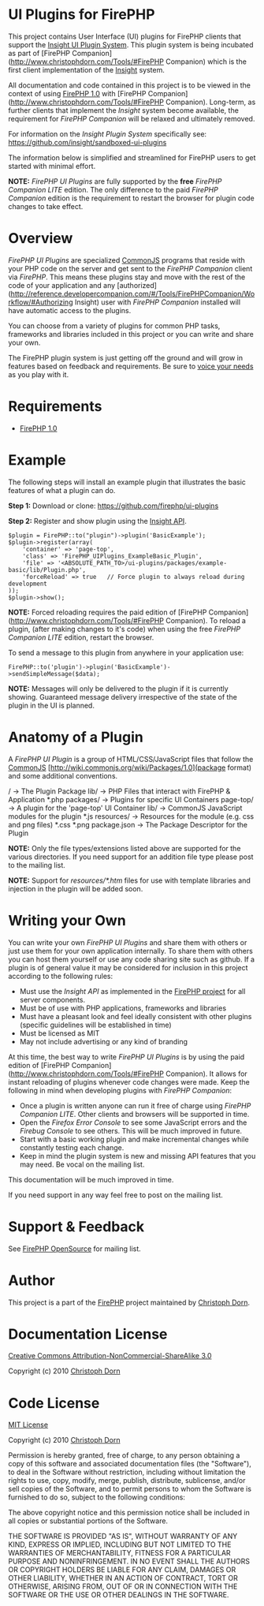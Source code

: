 UI Plugins for FirePHP
======================

This project contains User Interface (UI) plugins for FirePHP clients that support the
[Insight UI Plugin System](https://github.com/insight/sandboxed-ui-plugins). This plugin system is being incubated as part of
[FirePHP Companion](http://www.christophdorn.com/Tools/#FirePHP Companion) which is the first client implementation of the
[Insight](http://www.christophdorn.com/Research/#Insight) system.

All documentation and code contained in this project is to be viewed in the context of using
[FirePHP 1.0](http://reference.developercompanion.com/#/Tools/FirePHPCompanion/Introduction/) with
[FirePHP Companion](http://www.christophdorn.com/Tools/#FirePHP Companion). Long-term, as further clients that implement
the _Insight_ system become available, the requirement for _FirePHP Companion_ will be relaxed and ultimately removed.

For information on the _Insight Plugin System_ specifically see: https://github.com/insight/sandboxed-ui-plugins

The information below is simplified and streamlined for FirePHP users to get started with minimal effort.

**NOTE:** _FirePHP UI Plugins_ are fully supported by the **free** _FirePHP Companion LITE_ edition. The only difference to the paid
_FirePHP Companion_ edition is the requirement to restart the browser for plugin code changes to take effect.


Overview
========

_FirePHP UI Plugins_ are specialized [CommonJS](http://www.commonjs.org/) programs that reside with your PHP code on the server and get sent to
the _FirePHP Companion_ client via _FirePHP_. This means these plugins stay and move with the rest of the code of your application
and any [authorized](http://reference.developercompanion.com/#/Tools/FirePHPCompanion/Workflow/#Authorizing Insight) user with
_FirePHP Companion_ installed will have automatic access to the plugins.

You can choose from a variety of plugins for common PHP tasks, frameworks and libraries included in this project or you can write and share your own.

The FirePHP plugin system is just getting off the ground and will grow in features based on feedback and requirements. Be sure
to [voice your needs](http://reference.developercompanion.com/#/Tools/FirePHPCompanion/OpenSource/) as you play with it.


Requirements
============

 * [FirePHP 1.0](http://www.christophdorn.com/Blog/2010/11/29/firephp-1-0-in-5-steps/)


Example
=======

The following steps will install an example plugin that illustrates the basic features of what a plugin can do.

**Step 1:** Download or clone: https://github.com/firephp/ui-plugins

**Step 2:** Register and show plugin using the [Insight API](http://reference.developercompanion.com/#/Tools/FirePHPCompanion/API/).

    $plugin = FirePHP::to("plugin")->plugin('BasicExample');
    $plugin->register(array(
        'container' => 'page-top',
        'class' => 'FirePHP_UIPlugins_ExampleBasic_Plugin',
        'file' => '<ABSOLUTE_PATH_TO>/ui-plugins/packages/example-basic/lib/Plugin.php',
        'forceReload' => true   // Force plugin to always reload during development
    ));
    $plugin->show();

**NOTE:** Forced reloading requires the paid edition of [FirePHP Companion](http://www.christophdorn.com/Tools/#FirePHP Companion). To reload a plugin,
(after making changes to it's code) when using the free _FirePHP Companion LITE_ edition, restart the browser.

To send a message to this plugin from anywhere in your application use:

    FirePHP::to('plugin')->plugin('BasicExample')->sendSimpleMessage($data);

**NOTE:** Messages will only be delivered to the plugin if it is currently showing. Guaranteed message delivery irrespective of the state of the plugin
in the UI is planned.


Anatomy of a Plugin
===================

A _FirePHP UI Plugin_ is a group of HTML/CSS/JavaScript files that follow the [CommonJS](http://www.commonjs.org/)
[http://wiki.commonjs.org/wiki/Packages/1.0](package format) and some additional conventions.

  <package>/            -> The Plugin Package
    lib/                -> PHP Files that interact with FirePHP & Application
      *.php
    packages/           -> Plugins for specific UI Containers
      page-top/         -> A plugin for the 'page-top' UI Container
        lib/            -> CommonJS JavaScript modules for the plugin
          *.js
        resources/      -> Resources for the module (e.g. css and png files)
          *.css
          *.png
        package.json    -> The Package Descriptor for the Plugin

**NOTE:** Only the file types/extensions listed above are supported for the various directories. If you need
support for an addition file type please post to the mailing list.

**NOTE:** Support for _resources/*.htm_ files for use with template libraries and injection in the plugin will be added soon.


Writing your Own
================

You can write your own _FirePHP UI Plugins_ and share them with others or just use them for your own application internally.
To share them with others you can host them yourself or use any code sharing site such as github. If a plugin is of general value
it may be considered for inclusion in this project according to the following rules:

 * Must use the _Insight API_ as implemented in the [FirePHP project](http://reference.developercompanion.com/#/Tools/FirePHPCompanion/API/) for all server components.
 * Must be of use with PHP applications, frameworks and libraries
 * Must have a pleasant look and feel ideally consistent with other plugins (specific guidelines will be established in time)
 * Must be licensed as MIT
 * May not include advertising or any kind of branding

At this time, the best way to write _FirePHP UI Plugins_ is by using the paid edition of [FirePHP Companion](http://www.christophdorn.com/Tools/#FirePHP Companion).
It allows for instant reloading of plugins whenever code changes were made. Keep the following in mind when developing plugins with _FirePHP Companion_:

 * Once a plugin is written anyone can run it free of charge using _FirePHP Companion LITE_. Other clients and browsers will be supported in time.
 * Open the _Firefox Error Console_ to see some JavaScript errors and the _Firebug Console_ to see others. This will be much improved in future.
 * Start with a basic working plugin and make incremental changes while constantly testing each change.
 * Keep in mind the plugin system is new and missing API features that you may need. Be vocal on the mailing list.

This documentation will be much improved in time.

If you need support in any way feel free to post on the mailing list.


Support & Feedback
==================

See [FirePHP OpenSource](http://reference.developercompanion.com/#/Tools/FirePHPCompanion/OpenSource/) for mailing list.


Author
======

This project is a part of the [FirePHP](http://www.firephp.org/) project maintained by
[Christoph Dorn](http://www.christophdorn.com/).


Documentation License
=====================

[Creative Commons Attribution-NonCommercial-ShareAlike 3.0](http://creativecommons.org/licenses/by-nc-sa/3.0/)

Copyright (c) 2010 [Christoph Dorn](http://www.christophdorn.com/)


Code License
============

[MIT License](http://www.opensource.org/licenses/mit-license.php)

Copyright (c) 2010 [Christoph Dorn](http://www.christophdorn.com/)

Permission is hereby granted, free of charge, to any person obtaining a copy
of this software and associated documentation files (the "Software"), to deal
in the Software without restriction, including without limitation the rights
to use, copy, modify, merge, publish, distribute, sublicense, and/or sell
copies of the Software, and to permit persons to whom the Software is
furnished to do so, subject to the following conditions:

The above copyright notice and this permission notice shall be included in
all copies or substantial portions of the Software.

THE SOFTWARE IS PROVIDED "AS IS", WITHOUT WARRANTY OF ANY KIND, EXPRESS OR
IMPLIED, INCLUDING BUT NOT LIMITED TO THE WARRANTIES OF MERCHANTABILITY,
FITNESS FOR A PARTICULAR PURPOSE AND NONINFRINGEMENT. IN NO EVENT SHALL THE
AUTHORS OR COPYRIGHT HOLDERS BE LIABLE FOR ANY CLAIM, DAMAGES OR OTHER
LIABILITY, WHETHER IN AN ACTION OF CONTRACT, TORT OR OTHERWISE, ARISING FROM,
OUT OF OR IN CONNECTION WITH THE SOFTWARE OR THE USE OR OTHER DEALINGS IN
THE SOFTWARE.